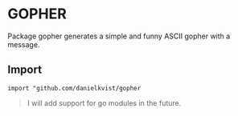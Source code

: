 # GOPHER

Package gopher generates a simple and funny ASCII gopher with a message.

## Import  

```
import "github.com/danielkvist/gopher
```

> I will add support for go modules in the future.

